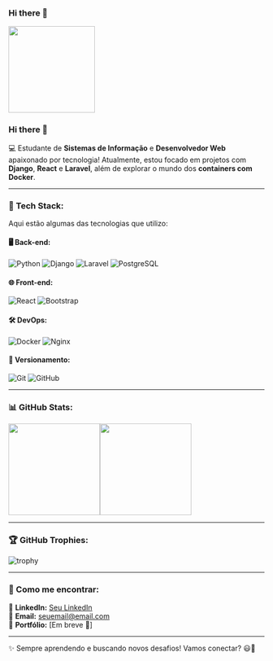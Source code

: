 ### Hi there 👋
<div style="display: inline_block;">
    <img align="center" height="170em"  src="https://github-readme-stats.vercel.app/api/top-langs/?username=LuizDgOR&layout=compact&langs_count=16&theme=dracula"/>
</div>

### Hi there 👋  

💻 Estudante de **Sistemas de Informação** e **Desenvolvedor Web** apaixonado por tecnologia! Atualmente, estou focado em projetos com **Django**, **React** e **Laravel**, além de explorar o mundo dos **containers com Docker**.

---

### 🚀 Tech Stack:
Aqui estão algumas das tecnologias que utilizo:

#### 🖥️ Back-end:
![Python](https://img.shields.io/badge/-Python-3776AB?style=flat-square&logo=Python&logoColor=white)
![Django](https://img.shields.io/badge/-Django-092E20?style=flat-square&logo=Django&logoColor=white)
![Laravel](https://img.shields.io/badge/-Laravel-FF2D20?style=flat-square&logo=Laravel&logoColor=white)
![PostgreSQL](https://img.shields.io/badge/-PostgreSQL-336791?style=flat-square&logo=PostgreSQL&logoColor=white)

#### 🌐 Front-end:
![React](https://img.shields.io/badge/-React-61DAFB?style=flat-square&logo=React&logoColor=black)
![Bootstrap](https://img.shields.io/badge/-Bootstrap-563D7C?style=flat-square&logo=Bootstrap&logoColor=white)

#### 🛠️ DevOps:
![Docker](https://img.shields.io/badge/-Docker-2496ED?style=flat-square&logo=Docker&logoColor=white)
![Nginx](https://img.shields.io/badge/-Nginx-269539?style=flat-square&logo=Nginx&logoColor=white)

#### 🎯 Versionamento:
![Git](https://img.shields.io/badge/-Git-F05032?style=flat-square&logo=Git&logoColor=white)
![GitHub](https://img.shields.io/badge/-GitHub-181717?style=flat-square&logo=GitHub&logoColor=white)

---

### 📊 GitHub Stats:
<div style="display: flex; flex-wrap: wrap;">
    <img height="180em" src="https://github-readme-stats.vercel.app/api?username=LuizDgOR&show_icons=true&theme=dracula&count_private=true"/>
    <img height="180em" src="https://github-readme-stats.vercel.app/api/top-langs/?username=LuizDgOR&layout=compact&langs_count=16&theme=dracula"/>
</div>

---

### 🏆 GitHub Trophies:
![trophy](https://github-profile-trophy.vercel.app/?username=LuizDgOR&theme=dracula&column=4)

---

### 🔗 Como me encontrar:
📌 **LinkedIn:** [Seu LinkedIn](https://www.linkedin.com/in/seu-perfil/)  
📌 **Email:** [seuemail@email.com](mailto:seuemail@email.com)  
📌 **Portfólio:** [Em breve 🚀]  

---

✨ Sempre aprendendo e buscando novos desafios! Vamos conectar? 😃🚀

